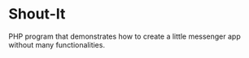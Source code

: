 # Shout-It
PHP program that demonstrates how to create a little messenger app without many functionalities. 
